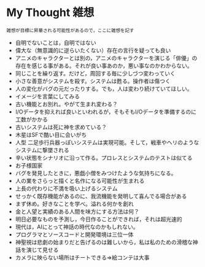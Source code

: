 # My Thought 雑想

`雑想が目標に昇華される可能性があるので，ここに雑想を記す`

* 自明でないことは，自明ではない
* 偉大な（無意識的に逆らいたくない）存在の言行を疑っても良い
* アニメのキャラクターとは別の，アニメのキャラクターを演じる「俳優」の存在を感じる事がある。それが良い事あのか，悪い事なのかわからない。
* 同じことを繰り返す。だけど，周回する毎に少しづつ変わっていく
* 小さな善意がシステムを殺す。システムは甦る。操作者は傷つく
* 人の変化がバグの元だったりする。でも，人は変わり続けていてほしい。
* イメージを言葉にしてみる
* 古い機能とお別れ。やがて生まれ変わる？
* I/Oデータを抑えれば良いといわれるが，そもそもI/Oデータを準備するのに工数がかかる
* 古いシステムは死に神を求めている？
* 木星はSFで酷い目に会いがち
* 人型 二足歩行兵器っぽいシステムは実現可能。そして，戦車やヘリのようなシステムに撃墜される
* 辛い状態をシナリオに沿って作る。プロレスとシステムのテストは似てる
* お子様国家
* バグを発見したときに，悪戯小僧をみつけたような気持ちになる。
* 人の業をさらっと描くと名作になる可能性が生まれる
* 上長の代わりに不満を吸い上げるシステム
* せっかく既存機能があるのに、我流機能を発明して喜んでる場合がある
* まず休め。好きなことを学べ。溢れる何かを創れ
* 金と人望と実績のある人間を味方にする方法は何？
* 明日必要なものを予測し，今日作ることができれば，それは超光速的
* 現代は，AIにとって神話の時代なのかもしれない。
* プログラマとソースコードと開発環境は三位一体
* 神聖視は悲劇の始まりだと告げるのは難しいから，私は私のための滑稽な神話を演じて見せる
* カメラに映らない場所はチートできる⇒絵コンテは大事















